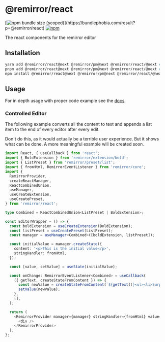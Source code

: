 # @remirror/react

[![npm bundle size (scoped)](https://img.shields.io/bundlephobia/minzip/@remirror/react.svg?)](https://bundlephobia.com/result?p=@remirror/react)
[![npm](https://img.shields.io/npm/dm/@remirror/react.svg?&logo=npm)](https://www.npmjs.com/package/@remirror/react)

The react components for the remirror editor

## Installation

```bash
yarn add @remirror/react@next @remirror/pm@next @remirror/react/@next # yarn
pnpm add @remirror/react@next @remirror/pm@next @remirror/react/@next # pnpm
npm install @remirror/react@next @remirror/pm@next @remirror/react/@next # npm
```

## Usage

For in depth usage with proper code example see the [docs](https://remirror.io).

### Controlled Editor

The following example converts all the content to text and appends a list item to the end of every
editor after every edit.

Don't do this, as it would actually be a terrible user experience. But it shows what can be done. A
more meaningful example will be created soon.

```ts
import React, { useCallback } from 'react';
import { BoldExtension } from 'remirror/extension/bold';
import { ListPreset } from 'remirror/preset/list';
import { fromHtml, RemirrorEventListener } from 'remirror/core';
import {
  RemirrorProvider,
  createReactManager,
  ReactCombinedUnion,
  useManager,
  useCreateExtension,
  useCreatePreset,
} from 'remirror/react';

type Combined = ReactCombinedUnion<ListPreset | BoldExtension>;

const EditorWrapper = () => {
  const boldExtension = useCreateExtension(BoldExtension);
  const listPreset = useCreatePreset(ListPreset);
  const manager = useManager<Combined>([boldExtension, listPreset]);

  const initialValue = manager.createState({
    content: '<p>This is the initial value</p>',
    stringHandler: fromHtml,
  });

  const [value, setValue] = useState(initialValue);

  const onChange: RemirrorEventListener<Combined> = useCallback(
    ({ getText, createStateFromContent }) => {
      const newValue = createStateFromContent(`${getText()}<ul><li>Surprise!!!</li></ul>`);
      setValue(newValue);
    },
    [],
  );

  return (
    <RemirrorProvider manager={manager} stringHandler={fromHtml} value={value} onChange={onChange}>
      <div />
    </RemirrorProvider>
  );
};
```
